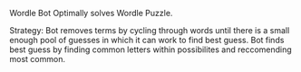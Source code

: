 Wordle Bot Optimally solves Wordle Puzzle.

Strategy:
Bot removes terms by cycling through words until there is a small enough pool of guesses in which it can work to find best guess.
Bot finds best guess by finding common letters within possibilites and reccomending most common.
